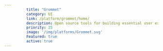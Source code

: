 ```yaml
---
          title: "Grommet"
          category: UI
          link: /platform/grommet/home/
          description: Open source tools for building essential user experiences.
          priority: 25
          image: '/img/platforms/Grommet.svg'
          Featured: true
          active: true
---
```

          